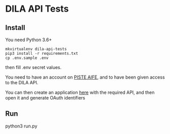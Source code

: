 # DILA API Tests

## Install

You need Python 3.6+

```
mkvirtualenv dila-api-tests
pip3 install -r requirements.txt
cp .env.sample .env
```

then fill .env secret values.

You need to have an account on [PISTE AIFE](https://developer.aife.economie.gouv.fr), and to have been given access to the DILA API.

You can then create an application [here](https://developer.aife.economie.gouv.fr/apps) with the required API, and then open it and generate OAuth identifiers

## Run

python3 run.py

